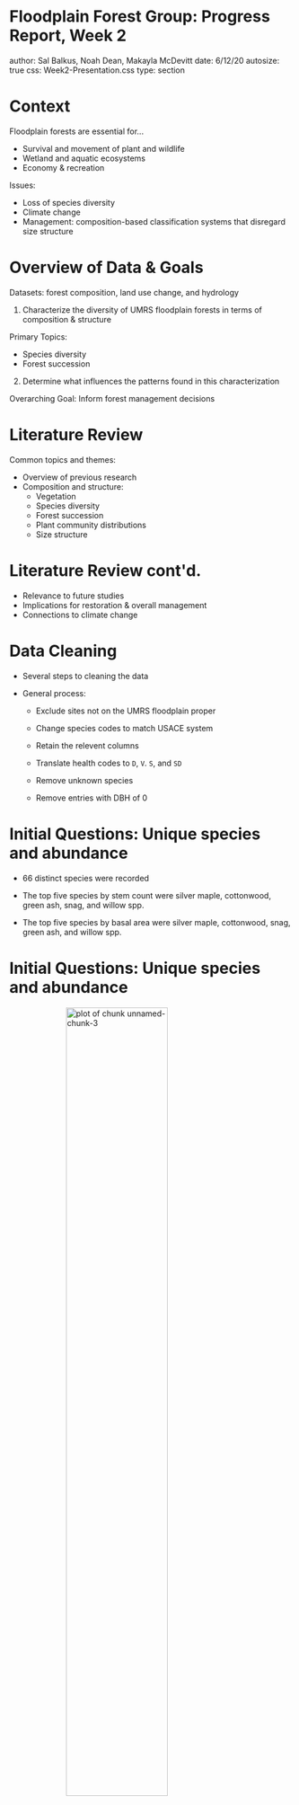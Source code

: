 Floodplain Forest Group: Progress Report, Week 2
========================================================
author: Sal Balkus, Noah Dean, Makayla McDevitt 
date: 6/12/20
autosize: true
css: Week2-Presentation.css
type: section




Context
========================================================

Floodplain forests are essential for...
- Survival and movement of plant and wildlife
- Wetland and aquatic ecosystems 
- Economy & recreation 

Issues:
- Loss of species diversity 
- Climate change 
- Management: composition-based classification systems that disregard size structure


Overview of Data & Goals
========================================================

Datasets: forest composition, land use change, and hydrology

1) Characterize the diversity of UMRS floodplain forests in terms of composition & structure

Primary Topics: 
- Species diversity
- Forest succession

2) Determine what influences the patterns found in this characterization

Overarching Goal: Inform forest management decisions 


Literature Review
========================================================

Common topics and themes: 
- Overview of previous research 
- Composition and structure: 
  - Vegetation
  - Species diversity
  - Forest succession 
  - Plant community distributions
  - Size structure

Literature Review cont'd.
========================================================

- Relevance to future studies 
- Implications for restoration & overall management 
- Connections to climate change 





Data Cleaning
========================================================

- Several steps to cleaning the data

- General process:

  - Exclude sites not on the UMRS floodplain proper

  - Change species codes to match USACE system
  
  - Retain the relevent columns
  
  - Translate health codes to `D`, `V`. `S`, and `SD`
  
  - Remove unknown species
  
  - Remove entries with DBH of 0
  




Initial Questions: Unique species and abundance
========================================================



- 66 distinct species were recorded

- The top five species by stem count were silver maple, cottonwood, green ash, snag, and willow spp.

- The top five species by basal area were silver maple, cottonwood, snag, green ash, and willow spp.


Initial Questions: Unique species and abundance
========================================================

<img src="Week2-Presentation-figure/unnamed-chunk-3-1.png" title="plot of chunk unnamed-chunk-3" alt="plot of chunk unnamed-chunk-3" width="60%" style="display: block; margin: auto;" />

Initial Questions: Unique species and abundance
========================================================

<img src="Week2-Presentation-figure/unnamed-chunk-4-1.png" title="plot of chunk unnamed-chunk-4" alt="plot of chunk unnamed-chunk-4" width="60%" style="display: block; margin: auto;" />

Initial Questions: Rare species
========================================================



- The 5 rarest species are ohio buckeye, possumhaw, sweetgum, black cherry, and pin oak



|Species      |Plot ID       |TR_HLTH | Basal Area|
|:------------|:-------------|:-------|----------:|
|ohio buckeye |GILBERT-2-139 |V       |      19.63|
|possumhaw    |UDRIFT-2-108  |V       |     660.52|
|sweetgum     |LINCOLN-1-92  |V       |     346.36|
|black cherry |p03711        |V       |     153.94|
|pin oak      |p02281        |V       |      28.27|



Initial Questions: Pure plots
========================================================



- Nearly 40% of the plots have very low diversity


| Species present| Count| Percentage|
|---------------:|-----:|----------:|
|               1|  2494|       13.2|
|               2|  4483|       23.6|
|               3|  5263|       27.8|
|               4|  3862|       20.4|
|               5|  1912|       10.1|
|               6|   688|        3.6|
|               7|   192|        1.0|
|               8|    44|        0.2|
|               9|    15|        0.1|
|              10|     2|        0.0|
|              11|     2|        0.0|



Initial Questions: Species uniqueness
========================================================




- 17 species are unique to a pool

- 27 species are unique to a district

- The pools with unique species are p05, p08, p24, p25, p26, pOR, and p18

Initial Questions: Snag distribution
========================================================



<img src="Week2-Presentation-figure/unnamed-chunk-11-1.png" title="plot of chunk unnamed-chunk-11" alt="plot of chunk unnamed-chunk-11" width="60%" style="display: block; margin: auto;" />


Initial Questions: Snag distribution
========================================================

<img src="Week2-Presentation-figure/unnamed-chunk-12-1.png" title="plot of chunk unnamed-chunk-12" alt="plot of chunk unnamed-chunk-12" width="60%" style="display: block; margin: auto;" />


Preparation for Analyzing by Plot
========================================================
- Function to filter out species that only appear in fewer than n plots
- Pivot table listing frequency, trees per acre, and relative trees per acre for each plot
  - dataset of plots, rather than trees; important for later
- Exploration of distributions for top 5 species:
  - Frequency and TPA very right-skewed with few high outliers; requires log-transform
  - Relative TPA [0,1] skewed either 0 or 1 (mostly 0)
  

ACSA2 Trees-per-acre distributions
========================================================



![plot of chunk unnamed-chunk-14](Week2-Presentation-figure/unnamed-chunk-14-1.png)

  
Main Questions Raised
========================================================

To explore:
- Which species appear together, and in what quantities?
- How does basal area and health vary among species within plots?
- What transformations should be used to deal with outliers?

To ask:
- How ecologically important are unique species?
- In how many plots should a species be present to be considered in later analysis?



What are our next steps?
========================================================

Our goal now is to develop a way to classify plots based on forest type.

Level 1: define plots based on dominant species
- simple rules-based formula
- dominance based on basal area and density

Level 2: define using multivariate analyses of level 1 classes
- multivariate analysis
- clustering



What are our next steps?
========================================================

Tasks:
- Use R to determine dominant species for each plot, or if plot is codominant/mixed
- For mixed plots, research ordination methods to use for mixed plot classification
- Research clustering methods to use for level 2 classification



========================================================

Cover Image: Forest Landscape Ecology of the Upper Mississippi River Floodplain, United States Geological Survey
